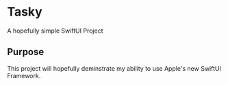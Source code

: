 # Tasky
A hopefully simple SwiftUI Project

## Purpose
This project will hopefully deminstrate my ability to use Apple's new SwiftUI Framework. 
